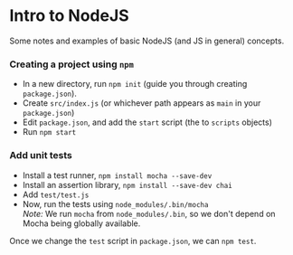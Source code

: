 # Intro to NodeJS

Some notes and examples of basic NodeJS (and JS in general) concepts.

### Creating a project using `npm`

 * In a new directory, run `npm init` (guide you through creating `package.json`).
 * Create `src/index.js` (or whichever path appears as `main` in your `package.json`)
 * Edit `package.json`, and add the `start` script (the to `scripts` objects)
 * Run `npm start`

### Add unit tests

 * Install a test runner, `npm install mocha --save-dev`
 * Install an assertion library, `npm install --save-dev chai`
 * Add `test/test.js`
 * Now, run the tests using `node_modules/.bin/mocha`           
   _Note:_ We run `mocha` from `node_modules/.bin`, so we don't depend on Mocha being globally available.

Once we change the `test` script in `package.json`, we can `npm test`.
